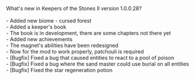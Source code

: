 What's new in Keepers of the Stones II version 1.0.0.28?<br />
<br />- Added new biome - cursed forest
<br />- Added a keeper's book
<br />- The book is in development, there are some chapters not there yet
<br />- Added new achievements
<br />- The magnet's abilities have been redesigned
<br />- Now for the mod to work properly, patchouli is required
<br />- [Bugfix] Fixed a bug that caused entities to react to a pool of poison
<br />- [Bugfix] Fixed a bug where the sand master could use burial on all entities
<br />- [Bugfix] Fixed the star regeneration potion